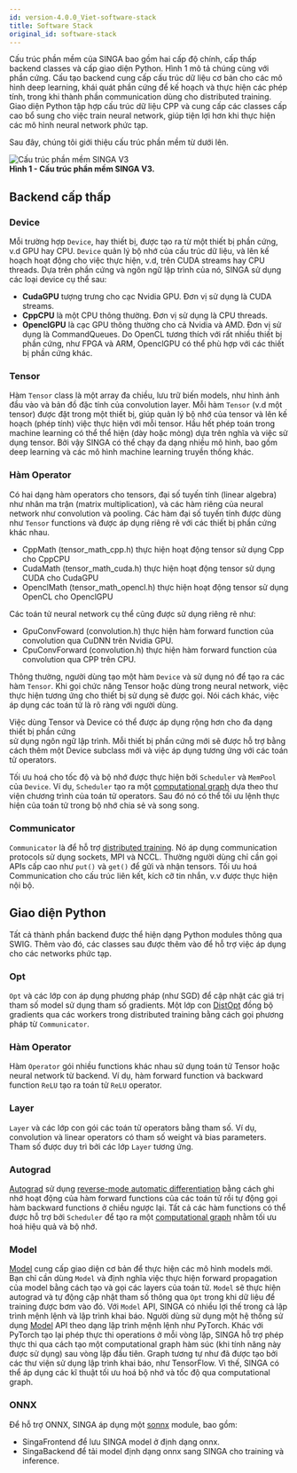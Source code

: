 ```yaml
---
id: version-4.0.0_Viet-software-stack
title: Software Stack
original_id: software-stack
---
```


<!--- Licensed to the Apache Software Foundation (ASF) under one or more contributor license agreements.  See the NOTICE file distributed with this work for additional information regarding copyright ownership.  The ASF licenses this file to you under the Apache License, Version 2.0 (the "License"); you may not use this file except in compliance with the License.  You may obtain a copy of the License at http://www.apache.org/licenses/LICENSE-2.0 Unless required by applicable law or agreed to in writing, software distributed under the License is distributed on an "AS IS" BASIS, WITHOUT WARRANTIES OR CONDITIONS OF ANY KIND, either express or implied.  See the License for the specific language governing permissions and limitations under the License.  -->

Cấu trúc phần mềm của SINGA bao gồm hai cấp độ chính, cấp thấp backend classes
và cấp giao diện Python. Hình 1 mô tả chúng cùng với phần cứng. Cấu tạo backend
cung cấp cấu trúc dữ liệu cơ bản cho các mô hình deep learning, khái quát phần
cứng để kế hoạch và thực hiện các phép tính, trong khi thành phần communication
dùng cho distributed training. Giao diện Python tập hợp cấu trúc dữ liệu CPP và
cung cấp các classes cấp cao bổ sung cho việc train neural network, giúp tiện
lợi hơn khi thực hiện các mô hình neural network phức tạp.

Sau đây, chúng tôi giới thiệu cấu trúc phần mềm từ dưới lên.

![Cấu trúc phần mềm SINGA V3](assets/singav3.1-sw.png) <br/> **Hình 1 - Cấu trúc
phần mềm SINGA V3.**

## Backend cấp thấp

### Device

Mỗi trường hợp `Device`, hay thiết bị, được tạo ra từ một thiết bị phần cứng,
v.d GPU hay CPU. `Device` quản lý bộ nhớ của cấu trúc dữ liệu, và lên kế hoạch
hoạt động cho việc thực hiện, v.d, trên CUDA streams hay CPU threads. Dựa trên
phần cứng và ngôn ngữ lập trình của nó, SINGA sử dụng các loại device cụ thể
sau:

- **CudaGPU** tượng trưng cho cạc Nvidia GPU. Đơn vị sử dụng là CUDA streams.
- **CppCPU** là một CPU thông thường. Đơn vị sử dụng là CPU threads.
- **OpenclGPU** là cạc GPU thông thường cho cả Nvidia và AMD. Đơn vị sử dụng là
  CommandQueues. Do OpenCL tương thích với rất nhiều thiết bị phần cứng, như
  FPGA và ARM, OpenclGPU có thể phù hợp với các thiết bị phần cứng khác.

### Tensor

Hàm `Tensor` class là một array đa chiều, lưu trữ biến models, như hình ảnh đầu
vào và bản đồ đặc tính của convolution layer. Mỗi hàm `Tensor` (v.d một tensor)
được đặt trong một thiết bị, giúp quản lý bộ nhớ của tensor và lên kế hoạch
(phép tính) việc thực hiện với mỗi tensor. Hầu hết phép toán trong machine
learning có thể thể hiện (dày hoặc mỏng) dựa trên nghĩa và việc sử dụng tensor.
Bởi vậy SINGA có thể chạy đa dạng nhiều mô hình, bao gồm deep learning và các mô
hình machine learning truyền thống khác.

### Hàm Operator

Có hai dạng hàm operators cho tensors, đại số tuyến tính (linear algebra) như
nhân ma trận (matrix multiplication), và các hàm riêng của neural network như
convolution và pooling. Các hàm đại số tuyến tính được dùng như `Tensor`
functions và được áp dụng riêng rẽ với các thiết bị phần cứng khác nhau.

- CppMath (tensor_math_cpp.h) thực hiện hoạt động tensor sử dụng Cpp cho CppCPU
- CudaMath (tensor_math_cuda.h) thực hiện hoạt động tensor sử dụng CUDA cho
  CudaGPU
- OpenclMath (tensor_math_opencl.h) thực hiện hoạt động tensor sử dụng OpenCL
  cho OpenclGPU

Các toán tử neural network cụ thể cũng được sử dụng riêng rẽ như:

- GpuConvFoward (convolution.h) thực hiện hàm forward function của convolution
  qua CuDNN trên Nvidia GPU.
- CpuConvForward (convolution.h) thực hiện hàm forward function của convolution
  qua CPP trên CPU.

Thông thường, người dùng tạo một hàm `Device` và sử dụng nó để tạo ra các hàm
`Tensor`. Khi gọi chức năng Tensor hoặc dùng trong neural network, việc thực
hiện tương ứng cho thiết bị sử dụng sẽ được gọi. Nói cách khác, việc áp dụng các
toán tử là rõ ràng với người dùng.

Việc dùng Tensor và Device có thể được áp dụng rộng hơn cho đa dạng thiết bị
phần cứng  
sử dụng ngôn ngữ lập trình. Mỗi thiết bị phần cứng mới sẽ được hỗ trợ bằng cách
thêm một Device subclass mới và việc áp dụng tương ứng với các toán tử
operators.

Tối ưu hoá cho tốc độ và bộ nhớ được thực hiện bởi `Scheduler` và `MemPool` của
`Device`. Ví dụ, `Scheduler` tạo ra một [computational graph](./graph) dựa theo
thư viện chương trình của toán tử operators. Sau đó nó có thể tối ưu lệnh thực
hiện của toán tử trong bộ nhớ chia sẻ và song song.

### Communicator

`Communicator` là để hỗ trợ [distributed training](./dist-train). Nó áp dụng
communication protocols sử dụng sockets, MPI và NCCL. Thường người dùng chỉ cần
gọi APIs cấp cao như `put()` và `get()` để gửi và nhận tensors. Tối ưu hoá
Communication cho cấu trúc liên kết, kích cỡ tin nhắn, v.v được thực hiện nội
bộ.

## Giao diện Python

Tất cả thành phần backend được thể hiện dạng Python modules thông qua SWIG. Thêm
vào đó, các classes sau được thêm vào để hỗ trợ việc áp dụng cho các networks
phức tạp.

### Opt

`Opt` và các lớp con áp dụng phương pháp (như SGD) để cập nhật các giá trị tham
số model sử dụng tham số gradients. Một lớp con [DistOpt](./dist-train) đồng bộ
gradients qua các workers trong distributed training bằng cách gọi phương pháp
từ `Communicator`.

### Hàm Operator

Hàm `Operator` gói nhiều functions khác nhau sử dụng toán tử Tensor hoặc neural
network từ backend. Ví dụ, hàm forward function và backward function `ReLU` tạo
ra toán tử `ReLU` operator.

### Layer

`Layer` và các lớp con gói các toán tử operators bằng tham số. Ví dụ,
convolution và linear operators có tham số weight và bias parameters. Tham số
được duy trì bởi các lớp `Layer` tương ứng.

### Autograd

[Autograd](./autograd) sử dụng
[reverse-mode automatic differentiation](https://rufflewind.com/2016-12-30/reverse-mode-automatic-differentiation)
bằng cách ghi nhớ hoạt động của hàm forward functions của các toán tử rồi tự
động gọi hàm backward functions ở chiều ngược lại. Tất cả các hàm functions có
thể được hỗ trợ bởi `Scheduler` để tạo ra một [computational graph](./graph)
nhằm tối ưu hoá hiệu quả và bộ nhớ.

### Model

[Model](./graph) cung cấp giao diện cơ bản để thực hiện các mô hình models mới.
Bạn chỉ cần dùng `Model` và định nghĩa việc thực hiện forward propagation của
model bằng cách tạo và gọi các layers của toán tử. `Model` sẽ thực hiện autograd
và tự động cập nhật tham số thông qua `Opt` trong khi dữ liệu để training được
bơm vào đó. Với `Model` API, SINGA có nhiều lợi thế trong cả lập trình mệnh lệnh
và lập trình khai báo. Người dùng sử dụng một hệ thống sử dụng [Model](./graph)
API theo dạng lập trình mệnh lệnh như PyTorch. Khác với PyTorch tạo lại phép
thực thi operations ở mỗi vòng lặp, SINGA hỗ trợ phép thực thi qua cách tạo một
computational graph hàm súc (khi tính năng này được sử dụng) sau vòng lặp đầu
tiên. Graph tương tự như đã được tạo bởi các thư viện sử dụng lập trình khai
báo, như TensorFlow. Vì thế, SINGA có thể áp dụng các kĩ thuật tối ưu hoá bộ nhớ
và tốc độ qua computational graph.

### ONNX

Để hỗ trợ ONNX, SINGA áp dụng một [sonnx](./onnx) module, bao gồm:

- SingaFrontend để lưu SINGA model ở định dạng onnx.
- SingaBackend để tải model định dạng onnx sang SINGA cho training và inference.
